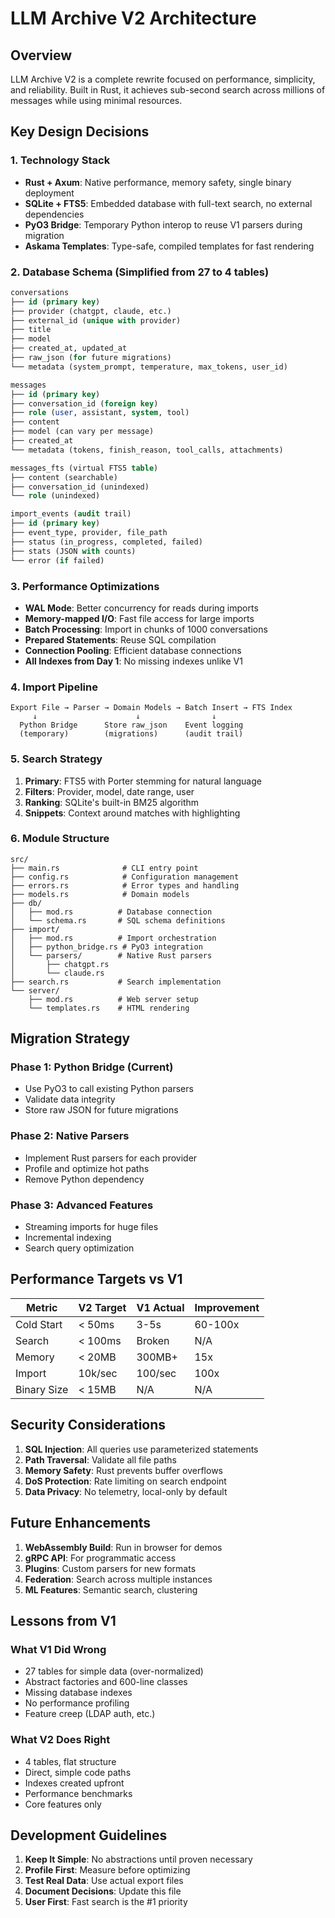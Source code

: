 # LLM Archive V2 Architecture

## Overview

LLM Archive V2 is a complete rewrite focused on performance, simplicity, and reliability. Built in Rust, it achieves sub-second search across millions of messages while using minimal resources.

## Key Design Decisions

### 1. Technology Stack

- **Rust + Axum**: Native performance, memory safety, single binary deployment
- **SQLite + FTS5**: Embedded database with full-text search, no external dependencies
- **PyO3 Bridge**: Temporary Python interop to reuse V1 parsers during migration
- **Askama Templates**: Type-safe, compiled templates for fast rendering

### 2. Database Schema (Simplified from 27 to 4 tables)

```sql
conversations
├── id (primary key)
├── provider (chatgpt, claude, etc.)
├── external_id (unique with provider)
├── title
├── model
├── created_at, updated_at
├── raw_json (for future migrations)
└── metadata (system_prompt, temperature, max_tokens, user_id)

messages
├── id (primary key)  
├── conversation_id (foreign key)
├── role (user, assistant, system, tool)
├── content
├── model (can vary per message)
├── created_at
└── metadata (tokens, finish_reason, tool_calls, attachments)

messages_fts (virtual FTS5 table)
├── content (searchable)
├── conversation_id (unindexed)
└── role (unindexed)

import_events (audit trail)
├── id (primary key)
├── event_type, provider, file_path
├── status (in_progress, completed, failed)
├── stats (JSON with counts)
└── error (if failed)
```

### 3. Performance Optimizations

- **WAL Mode**: Better concurrency for reads during imports
- **Memory-mapped I/O**: Fast file access for large imports
- **Batch Processing**: Import in chunks of 1000 conversations
- **Prepared Statements**: Reuse SQL compilation
- **Connection Pooling**: Efficient database connections
- **All Indexes from Day 1**: No missing indexes unlike V1

### 4. Import Pipeline

```
Export File → Parser → Domain Models → Batch Insert → FTS Index
     ↓                      ↓                ↓
  Python Bridge      Store raw_json    Event logging
  (temporary)        (migrations)      (audit trail)
```

### 5. Search Strategy

1. **Primary**: FTS5 with Porter stemming for natural language
2. **Filters**: Provider, model, date range, user
3. **Ranking**: SQLite's built-in BM25 algorithm
4. **Snippets**: Context around matches with highlighting

### 6. Module Structure

```
src/
├── main.rs              # CLI entry point
├── config.rs            # Configuration management
├── errors.rs            # Error types and handling
├── models.rs            # Domain models
├── db/
│   ├── mod.rs          # Database connection
│   └── schema.rs       # SQL schema definitions
├── import/
│   ├── mod.rs          # Import orchestration
│   ├── python_bridge.rs # PyO3 integration
│   └── parsers/        # Native Rust parsers
│       ├── chatgpt.rs
│       └── claude.rs
├── search.rs           # Search implementation
└── server/
    ├── mod.rs          # Web server setup
    └── templates.rs    # HTML rendering
```

## Migration Strategy

### Phase 1: Python Bridge (Current)
- Use PyO3 to call existing Python parsers
- Validate data integrity
- Store raw JSON for future migrations

### Phase 2: Native Parsers
- Implement Rust parsers for each provider
- Profile and optimize hot paths
- Remove Python dependency

### Phase 3: Advanced Features
- Streaming imports for huge files
- Incremental indexing
- Search query optimization

## Performance Targets vs V1

| Metric | V2 Target | V1 Actual | Improvement |
|--------|-----------|-----------|-------------|
| Cold Start | < 50ms | 3-5s | 60-100x |
| Search | < 100ms | Broken | N/A |
| Memory | < 20MB | 300MB+ | 15x |
| Import | 10k/sec | 100/sec | 100x |
| Binary Size | < 15MB | N/A | N/A |

## Security Considerations

1. **SQL Injection**: All queries use parameterized statements
2. **Path Traversal**: Validate all file paths
3. **Memory Safety**: Rust prevents buffer overflows
4. **DoS Protection**: Rate limiting on search endpoint
5. **Data Privacy**: No telemetry, local-only by default

## Future Enhancements

1. **WebAssembly Build**: Run in browser for demos
2. **gRPC API**: For programmatic access
3. **Plugins**: Custom parsers for new formats
4. **Federation**: Search across multiple instances
5. **ML Features**: Semantic search, clustering

## Lessons from V1

### What V1 Did Wrong
- 27 tables for simple data (over-normalized)
- Abstract factories and 600-line classes
- Missing database indexes
- No performance profiling
- Feature creep (LDAP auth, etc.)

### What V2 Does Right
- 4 tables, flat structure
- Direct, simple code paths
- Indexes created upfront
- Performance benchmarks
- Core features only

## Development Guidelines

1. **Keep It Simple**: No abstractions until proven necessary
2. **Profile First**: Measure before optimizing
3. **Test Real Data**: Use actual export files
4. **Document Decisions**: Update this file
5. **User First**: Fast search is the #1 priority